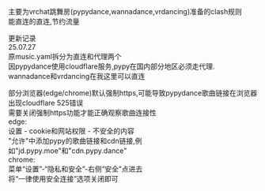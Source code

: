 主要为vrchat跳舞房(pypydance,wannadance,vrdancing)准备的clash规则  
能直连的直连,节约流量

更新记录  
25.07.27  
原music.yaml拆分为直连和代理两个  
因pypydance使用cloudflare服务,pypy在国内部分地区必须走代理.   
wannadance和vrdancing在我这里可以直连  

部分浏览器(edge/chrome)默认强制https,可能导致pypydance歌曲链接在浏览器出现cloudflare 525错误  
需要关闭强制https功能才能正确观察歌曲连接性  
edge:  
设置 - cookie和网站权限 - 不安全的内容  
"允许"中添加pypy的歌曲链接和cdn链接,例如"jd.pypy.moe"和"cdn.pypy.dance"  
chrome:  
菜单“设置”-“隐私和安全”-右侧“安全”点进去  
将“一律使用安全连接”选项关闭即可  
